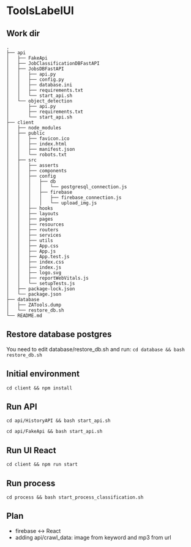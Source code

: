 # ToolsLabelUI

## Work dir

    .
    ├── api
    │   ├── FakeApi
    │   ├── JobClassificationDBFastAPI
    │   ├── JobsDBFastAPI
    │   │   ├── api.py
    │   │   ├── config.py
    │   │   ├── database.ini
    │   │   ├── requirements.txt
    │   │   └── start_api.sh
    │   └── object_detection
    │       ├── api.py
    │       ├── requirements.txt
    │       └── start_api.sh
    ├── client
    │   ├── node_modules
    │   ├── public
    │   │   ├── favicon.ico
    │   │   ├── index.html
    │   │   ├── manifest.json
    │   │   └── robots.txt
    │   ├── src
    │   │   ├── asserts
    │   │   ├── components
    │   │   ├── config
    │   │   │   ├── db
    │   │   │   │   └── postgresql_connection.js
    │   │   │   ├── firebase
    │   │   │   │   ├── firebase_connection.js
    │   │   │   │   └── upload_img.js
    │   │   ├── hooks
    │   │   ├── layouts
    │   │   ├── pages
    │   │   ├── resources
    │   │   ├── routers
    │   │   ├── services
    │   │   ├── utils
    │   │   ├── App.css
    │   │   ├── App.js
    │   │   ├── App.test.js
    │   │   ├── index.css
    │   │   ├── index.js
    │   │   ├── logo.svg
    │   │   ├── reportWebVitals.js
    │   │   └── setupTests.js
    │   ├── package-lock.json
    │   └── package.json
    ├── database
    │   ├── ZATools.dump
    │   └── restore_db.sh
    └── README.md

## Restore database postgres

You need to edit database/restore_db.sh and run:
`cd database && bash restore_db.sh`

## Initial environment

`cd client && npm install`

## Run API

`cd api/HistoryAPI && bash start_api.sh`

`cd api/FakeApi && bash start_api.sh`

## Run UI React

`cd client && npm run start`

## Run process

`cd process && bash start_process_classification.sh`

## Plan

- firebase <-> React
- adding api/crawl_data: image from keyword and mp3 from url
